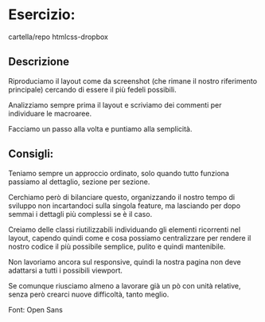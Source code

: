 # Esercizio:
cartella/repo htmlcss-dropbox

## **Descrizione**
Riproduciamo il layout come da screenshot (che rimane il nostro riferimento principale) cercando di essere il più fedeli possibili.

Analizziamo sempre prima il layout e scriviamo dei commenti per individuare le macroaree.

Facciamo un passo alla volta e puntiamo alla semplicità.

## **Consigli:**
Teniamo sempre un approccio ordinato, solo quando tutto funziona passiamo al dettaglio, sezione per sezione.

Cerchiamo però di bilanciare questo, organizzando il nostro tempo di sviluppo non incartandoci sulla singola feature, ma lasciando per dopo semmai i dettagli più complessi se è il caso.

Creiamo delle classi riutilizzabili individuando gli elementi ricorrenti nel layout, capendo quindi come e cosa possiamo centralizzare per rendere il nostro codice il più possibile semplice, pulito e quindi mantenibile.

Non lavoriamo ancora sul responsive, quindi la nostra pagina non deve adattarsi a tutti i possibili viewport. 

Se comunque riusciamo almeno a lavorare già un pò con unità relative, senza però crearci nuove difficoltà, tanto meglio.

Font: Open Sans